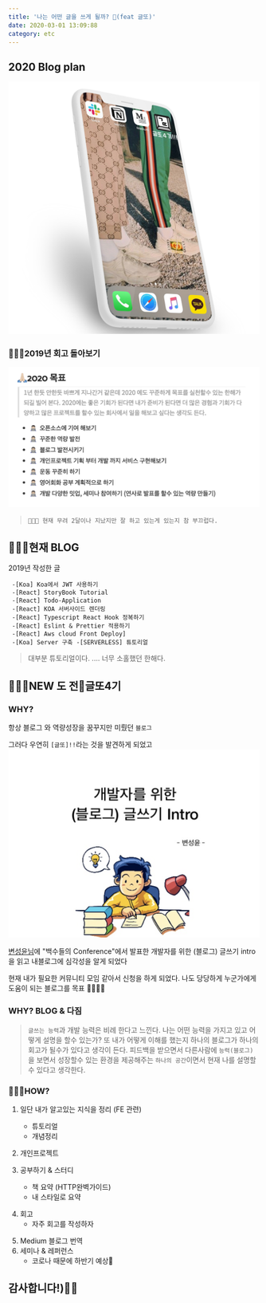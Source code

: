 ```yaml
---
title: '나는 어떤 글을 쓰게 될까? 🧐(feat 글또)'
date: 2020-03-01 13:09:88
category: etc
---
```


## 2020 Blog plan

![img](./images/2020/background.png)

### 👨🏻‍💻2019년 회고 돌아보기

![img](./images/2020/resolution-1.png)

> `👨🏻‍💻 현재 무려 2달이나 지났지만 잘 하고 있는게 있는지 참 부끄럽다.`

## 👨🏻‍💻현재 BLOG

2019년 작성한 글

```
 -[Koa] Koa에서 JWT 사용하기
 -[React] StoryBook Tutorial
 -[React] Todo-Application
 -[React] KOA 서버사이드 렌더링
 -[React] Typescript React Hook 정복하기
 -[React] Eslint & Prettier 적용하기
 -[React] Aws cloud Front Deploy]
 -[Koa] Server 구축 -[SERVERLESS] 튜토리얼
```

> 대부분 튜토리얼이다.
> .... 너무 소홀했던 한해다.

## 👨🏻‍💻NEW 도 전🚀글또4기

### WHY?

항상 블로그 와 역량성장을 꿈꾸지만 미뤘던 `블로그`

그러다 우연히 `[글또]!!`라는 것을 발견하게 되었고
![img](./images/2020/2020.png)

[변성윤님](https://www.slideshare.net/zzsza/intro-102870757)에 "백수들의 Conference"에서 발표한 개발자를 위한 (블로그) 글쓰기 intro을 읽고
내블로그에 심각성을 알게 되었다

현재 내가 필요한 커뮤니티 모임 같아서 신청을 하게 되었다.
나도 당당하게 누군가에게 도움이 되는 블로그를 목표 🙏🏻🙏🏻

### WHY? BLOG & 다짐

> `글쓰는 능력`과 개발 능력은 비례 한다고 느낀다.
> 나는 어떤 능력을 가지고 있고 어떻게 설명을 할수 있는가?
> 또 내가 어떻게 이해를 했는지 하나의 블로그가 하나의 회고가 될수가 있다고 생각이 든다.
> 피드백을 받으면서 다른사람에 `능력(블로그)`을 보면서 성장할수 있는 환경을 제공해주는 `하나의 공간`이면서
> 현재 나를 설명할수 있다고 생각한다.

### 👨🏻‍💻HOW?

1. 일단 내가 알고있는 지식을 정리
   (FE 관련)

   - 튜토리얼
   - 개념정리

2. 개인프로젝트

3) 공부하기 & 스터디

   - 책 요약 (HTTP완벽가이드)
   - 내 스타일로 요약

4. 회고
   - 자주 회고를 작성하자

5) Medium 블로그 번역
6) 세미나 & 레퍼런스
   - 코로나 때문에 하반기 예상🧐

## 감사합니다!)🙏🏻
